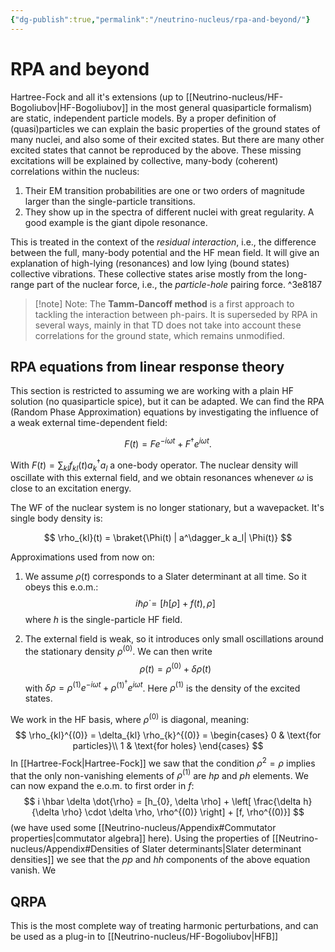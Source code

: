 ```yaml
---
{"dg-publish":true,"permalink":"/neutrino-nucleus/rpa-and-beyond/"}
---
```



# RPA and beyond
Hartree-Fock and all it's extensions (up to [[Neutrino-nucleus/HF-Bogoliubov\|HF-Bogoliubov]] in the most general quasiparticle formalism) are static, independent particle models. By a proper definition of (quasi)particles we can explain the basic properties of the ground states of many nuclei, and also some of their excited states. 
But there are many other excited states that cannot be reproduced by the above. These missing excitations will be explained by collective, many-body (coherent) correlations within the nucleus:
1. Their EM transition probabilities are one or two orders of magnitude larger than the single-particle transitions.
2. They show up in the spectra of different nuclei with great regularity. A good example is the giant dipole resonance.

This is treated in the context of the _residual interaction_, i.e., the difference between the full, many-body potential and the HF mean field. It will give an explanation of high-lying (resonances) and low lying (bound states) collective vibrations. 
These collective states arise mostly from the long-range part of the nuclear force, i.e., the _particle-hole_ pairing force. ^3e8187

>[!note] Note:
>The **Tamm-Dancoff method** is a first approach to tackling the interaction between ph-pairs. It is superseded by RPA in several ways, mainly in that TD does not take into account these correlations for the ground state, which remains unmodified.

## RPA equations from linear response theory
This section is restricted to assuming we are working with a plain HF solution (no quasiparticle spice), but it can be adapted. We can find the RPA (Random Phase Approximation) equations by investigating the influence of a weak external time-dependent field:

$$
F(t) = F e^{-i\omega t} + F^\dagger e^{i \omega t}.
$$

With $F(t) = \sum_{kl} f_{kl}(t) a^\dagger_k a_l$ a one-body operator.
The nuclear density will oscillate with this external field, and we obtain resonances whenever $\omega$ is close to an excitation energy.

The WF of the nuclear system is no longer stationary, but a wavepacket. It's single body density is:

$$
\rho_{kl}(t) = \braket{\Phi(t) | a^\dagger_k a_l| \Phi(t)}
$$

Approximations used from now on:
1. We assume $\rho(t)$ corresponds to a Slater determinant at all time. So it obeys this e.o.m.:
    $$
    i \hbar \dot{\rho} = [h[\rho] + f(t), \rho]
    $$
    where $h$ is the single-particle HF field.
	
2. The external field is weak, so it introduces only small oscillations around the stationary density $\rho^{(0)}$. We can then write
    $$
    \rho(t) = \rho^{(0)} + \delta \rho(t)
    $$
    with $\delta \rho = \rho^{(1)} e^{ -i \omega t } + \rho^{(1)^{\dagger}} e^{ i \omega t }$.  Here $\rho^{(1)}$ is the density of the excited states.

We work in the HF basis, where $\rho^{(0)}$ is diagonal, meaning:
$$
\rho_{kl}^{(0)} = \delta_{kl} \rho_{k}^{(0)} =
    \begin{cases}
      0 & \text{for particles}\\ 
      1 & \text{for holes}
    \end{cases}
$$
In [[Hartree-Fock\|Hartree-Fock]] we saw that the condition $\rho^{2}=\rho$ implies that the only non-vanishing elements of $\rho^{(1)}$ are _hp_ and _ph_ elements. 
We can now expand the e.o.m. to first order in $f$:
$$
i \hbar \delta \dot{\rho} = [h_{0}, \delta \rho] + \left[ \frac{\delta h}{\delta \rho} \cdot \delta \rho, \rho^{(0)} \right] + [f, \rho^{(0)}]
$$
(we have used some [[Neutrino-nucleus/Appendix#Commutator properties\|commutator algebra]] here). Using the properties of [[Neutrino-nucleus/Appendix#Densities of Slater determinants\|Slater determinant densities]] we see that the _pp_ and _hh_ components of the above equation vanish. We 

##  QRPA
This is the most complete way of treating harmonic perturbations, and can be used as a plug-in to [[Neutrino-nucleus/HF-Bogoliubov\|HFB]]